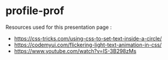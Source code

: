 # profile-prof

Resources used for this presentation page :
- https://css-tricks.com/using-css-to-set-text-inside-a-circle/
- https://codemyui.com/flickering-light-text-animation-in-css/
- https://www.youtube.com/watch?v=IS-3B298zMs
